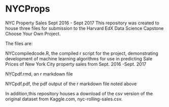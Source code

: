 # NYCProps
NYC Property Sales Sept 2016 - Sept 2017
This repository was created to house three files for submission to the Harvard EdX Data Science Capstone Choose Your Own Project.

The files are:

NYCcompiledcode.R, the compiled r script for the project, demonstrating development of machine learning algorithms for use in predicting Sale Prices of New York City property sales from Sept. 2016 -Sept. 2017

NYCpdf.rmd, an r markdown file 

NYCpdf.pdf, the pdf output of the r markdown file noted above

In addition,this repository houses a download of the csv version of the original dataset from Kaggle.com, nyc-rolling-sales.csv.
